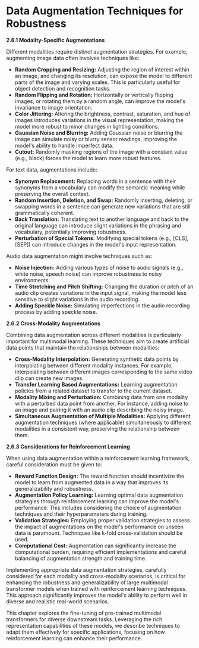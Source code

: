 # Data Augmentation Techniques for Robustness


**2.6.1  Modality-Specific Augmentations**

Different modalities require distinct augmentation strategies.  For example, augmenting image data often involves techniques like:

* **Random Cropping and Resizing:**  Adjusting the region of interest within an image, and changing its resolution, can expose the model to different parts of the image and varying scales.  This is particularly useful for object detection and recognition tasks.
* **Random Flipping and Rotation:** Horizontally or vertically flipping images, or rotating them by a random angle, can improve the model's invariance to image orientation.
* **Color Jittering:** Altering the brightness, contrast, saturation, and hue of images introduces variations in the visual representation, making the model more robust to minor changes in lighting conditions.
* **Gaussian Noise and Blurring:** Adding Gaussian noise or blurring the image can simulate noisy or blurry sensor readings, improving the model's ability to handle imperfect data.
* **Cutout:** Randomly masking regions of the image with a constant value (e.g., black) forces the model to learn more robust features.

For text data, augmentations include:

* **Synonym Replacement:** Replacing words in a sentence with their synonyms from a vocabulary can modify the semantic meaning while preserving the overall context.
* **Random Insertion, Deletion, and Swap:**  Randomly inserting, deleting, or swapping words in a sentence can generate new variations that are still grammatically coherent.
* **Back Translation:** Translating text to another language and back to the original language can introduce slight variations in the phrasing and vocabulary, potentially improving robustness.
* **Perturbation of Special Tokens:** Modifying special tokens (e.g., [CLS], [SEP]) can introduce changes in the model's input representation.

Audio data augmentation might involve techniques such as:

* **Noise Injection:** Adding various types of noise to audio signals (e.g., white noise, speech noise) can improve robustness to noisy environments.
* **Time Stretching and Pitch Shifting:** Changing the duration or pitch of an audio clip creates variations in the input signal, making the model less sensitive to slight variations in the audio recording.
* **Adding Speckle Noise:** Simulating imperfections in the audio recording process by adding speckle noise.


**2.6.2 Cross-Modality Augmentations**

Combining data augmentation across different modalities is particularly important for multimodal learning.  These techniques aim to create artificial data points that maintain the relationships between modalities:

* **Cross-Modality Interpolation:**  Generating synthetic data points by interpolating between different modality instances. For example, interpolating between different images corresponding to the same video clip can create new images.
* **Transfer Learning Based Augmentations:**  Learning augmentation policies from a related dataset to transfer to the current dataset.
* **Modality Mixing and Perturbation:** Combining data from one modality with a perturbed data point from another.  For instance, adding noise to an image and pairing it with an audio clip describing the noisy image.
* **Simultaneous Augmentation of Multiple Modalities:** Applying different augmentation techniques (where applicable) simultaneously to different modalities in a consistent way, preserving the relationship between them.

**2.6.3 Considerations for Reinforcement Learning**

When using data augmentation within a reinforcement learning framework, careful consideration must be given to:

* **Reward Function Design:** The reward function should incentivize the model to learn from augmented data in a way that improves its generalizability and robustness.
* **Augmentation Policy Learning:** Learning optimal data augmentation strategies through reinforcement learning can improve the model's performance. This includes considering the choice of augmentation techniques and their hyperparameters during training.
* **Validation Strategies:**  Employing proper validation strategies to assess the impact of augmentations on the model's performance on unseen data is paramount. Techniques like k-fold cross-validation should be used.
* **Computational Cost:** Augmentation can significantly increase the computational burden, requiring efficient implementations and careful balancing of augmentation strength and training time.


Implementing appropriate data augmentation strategies, carefully considered for each modality and cross-modality scenarios, is critical for enhancing the robustness and generalizability of large multimodal transformer models when trained with reinforcement learning techniques.  This approach significantly improves the model's ability to perform well in diverse and realistic real-world scenarios.


This chapter explores the fine-tuning of pre-trained multimodal transformers for diverse downstream tasks.  Leveraging the rich representation capabilities of these models, we describe techniques to adapt them effectively for specific applications, focusing on how reinforcement learning can enhance their performance.


